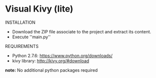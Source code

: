 Visual Kivy (lite)
=======

INSTALLATION

  * Download the ZIP file associate to the project and extract its content.
  * Execute ''main.py''

REQUIREMENTS

  * Python 2.7.6: https://www.python.org/downloads/ 
  * kivy library: http://kivy.org/#download

**note:** No additional python packages required
